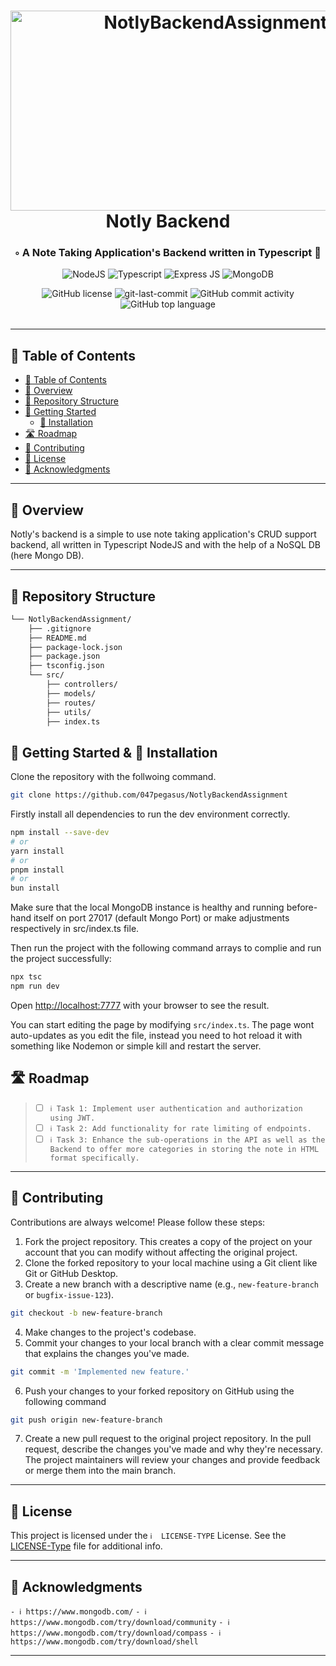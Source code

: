 <div align="center">
<h1 align="center">
  <img src="https://socialify.git.ci/047pegasus/NotlyBackendAssignment/image?description=1&descriptionEditable=A%20simple%20Note%20taking%20app%20with%20Node%20JS%2C%20Typescript%20and%20MongoDB.&font=Raleway&forks=1&issues=1&language=1&name=1&owner=1&pattern=Floating%20Cogs&pulls=1&stargazers=1&theme=Dark" alt="NotlyBackendAssignment" width="640" height="320" />
<br>Notly Backend</h1>
<h3>◦ A Note Taking Application's Backend written in Typescript 🚀</h3>


<p align="center">
<img src="https://img.shields.io/badge/Node.js-43853D?style=for-the-badge&logo=node.js&logoColor=white" alt="NodeJS"/>
<img src="https://img.shields.io/badge/TypeScript-007ACC?style=for-the-badge&logo=typescript&logoColor=white" alt="Typescript" />
<img src="https://img.shields.io/badge/Express.js-404D59?style=for-the-badge" alt="Express JS" />
<img src="https://img.shields.io/badge/MongoDB-4EA94B?style=for-the-badge&logo=mongodb&logoColor=white" alt="MongoDB" />  
  
</p>
<img src="https://img.shields.io/github/license/047pegasus/NotlyBackendAssignment?style&color=5D6D7E" alt="GitHub license" />
<img src="https://img.shields.io/github/last-commit/047pegasus/NotlyBackendAssignment?style&color=5D6D7E" alt="git-last-commit" />
<img src="https://img.shields.io/github/commit-activity/m/047pegasus/NotlyBackendAssignment?style&color=5D6D7E" alt="GitHub commit activity" />
<img src="https://img.shields.io/github/languages/top/047pegasus/NotlyBackendAssignment?style&color=5D6D7E" alt="GitHub top language" />
</div>
<br/>


---

## 📖 Table of Contents
- [📖 Table of Contents](#-table-of-contents)
- [📍 Overview](#-overview)
- [📂 Repository Structure](#-repository-structure)
- [🚀 Getting Started](#-getting-started)
    - [🔧 Installation](#-installation)
- [🛣 Roadmap](#-roadmap)
- [🤝 Contributing](#-contributing)
- [📄 License](#-license)
- [👏 Acknowledgments](#-acknowledgments)

---


## 📍 Overview
Notly's backend is a simple to use note taking application's CRUD support backend, all written in Typescript NodeJS and with the help of a NoSQL DB (here Mongo DB).

---

## 📂 Repository Structure

```sh
└── NotlyBackendAssignment/
    ├── .gitignore
    ├── README.md
    ├── package-lock.json
    ├── package.json
    ├── tsconfig.json
    └── src/
        ├── controllers/
        ├── models/
        ├── routes/
        ├── utils/
        ├── index.ts
```

## 🚀 Getting Started & 🔧 Installation

Clone the repository with the follwoing command.
```bash
git clone https://github.com/047pegasus/NotlyBackendAssignment
```

Firstly install all dependencies to run the dev environment correctly.

```bash
npm install --save-dev
# or
yarn install
# or
pnpm install
# or
bun install
```
Make sure that the local MongoDB instance is healthy and running before-hand itself on port 27017 (default Mongo Port) or make adjustments respectively in src/index.ts file.

Then run the project with the following command arrays to complie and run the project successfully:
```bash
npx tsc
npm run dev
```

Open [http://localhost:7777](http://localhost:7777) with your browser to see the result.

You can start editing the page by modifying `src/index.ts`. The page wont auto-updates as you edit the file, instead you need to hot reload it with something like Nodemon or simple kill and restart the server.

## 🛣 Roadmap

> - [ ] `ℹ️ Task 1: Implement user authentication and authorization using JWT.`
> - [ ] `ℹ️ Task 2: Add functionality for rate limiting of endpoints.`
> - [ ] `ℹ️ Task 3: Enhance the sub-operations in the API as well as the Backend to offer more categories in storing the note in HTML format specifically.`


---

## 🤝 Contributing

Contributions are always welcome! Please follow these steps:
1. Fork the project repository. This creates a copy of the project on your account that you can modify without affecting the original project.
2. Clone the forked repository to your local machine using a Git client like Git or GitHub Desktop.
3. Create a new branch with a descriptive name (e.g., `new-feature-branch` or `bugfix-issue-123`).
```sh
git checkout -b new-feature-branch
```
4. Make changes to the project's codebase.
5. Commit your changes to your local branch with a clear commit message that explains the changes you've made.
```sh
git commit -m 'Implemented new feature.'
```
6. Push your changes to your forked repository on GitHub using the following command
```sh
git push origin new-feature-branch
```
7. Create a new pull request to the original project repository. In the pull request, describe the changes you've made and why they're necessary.
The project maintainers will review your changes and provide feedback or merge them into the main branch.

---

## 📄 License

This project is licensed under the `ℹ️  LICENSE-TYPE` License. See the [LICENSE-Type](LICENSE) file for additional info.

---

## 👏 Acknowledgments

`- ℹ️ https://www.mongodb.com/`
`- ℹ️ https://www.mongodb.com/try/download/community`
`- ℹ️ https://www.mongodb.com/try/download/compass`
`- ℹ️ https://www.mongodb.com/try/download/shell`



---
